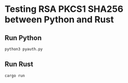 # Testing RSA PKCS1 SHA256 between Python and Rust

## Run Python

```python3 pyauth.py```

## Run Rust

```cargo run```
